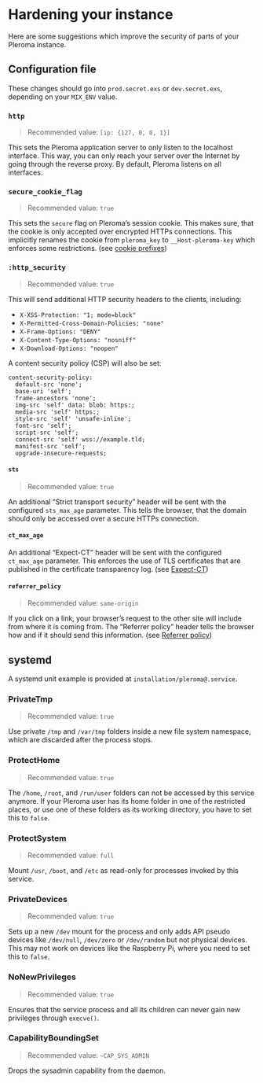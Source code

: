 # Hardening your instance
Here are some suggestions which improve the security of parts of your Pleroma instance.

## Configuration file

These changes should go into `prod.secret.exs` or `dev.secret.exs`, depending on your `MIX_ENV` value.

### `http`

> Recommended value: `[ip: {127, 0, 0, 1}]`

This sets the Pleroma application server to only listen to the localhost interface. This way, you can only reach your server over the Internet by going through the reverse proxy. By default, Pleroma listens on all interfaces.

### `secure_cookie_flag`

> Recommended value: `true`

This sets the `secure` flag on Pleroma’s session cookie. This makes sure, that the cookie is only accepted over encrypted HTTPs connections. This implicitly renames the cookie from `pleroma_key` to `__Host-pleroma-key` which enforces some restrictions. (see [cookie prefixes](https://developer.mozilla.org/en-US/docs/Web/HTTP/Headers/Set-Cookie#Cookie_prefixes))

### `:http_security`

> Recommended value: `true`

This will send additional HTTP security headers to the clients, including:

* `X-XSS-Protection: "1; mode=block"`
* `X-Permitted-Cross-Domain-Policies: "none"`
* `X-Frame-Options: "DENY"`
* `X-Content-Type-Options: "nosniff"`
* `X-Download-Options: "noopen"`

A content security policy (CSP) will also be set:

```csp
content-security-policy:
  default-src 'none';
  base-uri 'self';
  frame-ancestors 'none';
  img-src 'self' data: blob: https:;
  media-src 'self' https:;
  style-src 'self' 'unsafe-inline';
  font-src 'self';
  script-src 'self';
  connect-src 'self' wss://example.tld;
  manifest-src 'self';
  upgrade-insecure-requests;
```

#### `sts`

> Recommended value: `true`

An additional “Strict transport security” header will be sent with the configured `sts_max_age` parameter. This tells the browser, that the domain should only be accessed over a secure HTTPs connection.

#### `ct_max_age`

An additional “Expect-CT” header will be sent with the configured `ct_max_age` parameter. This enforces the use of TLS certificates that are published in the certificate transparency log. (see [Expect-CT](https://developer.mozilla.org/en-US/docs/Web/HTTP/Headers/Expect-CT))

#### `referrer_policy`

> Recommended value: `same-origin`

If you click on a link, your browser’s request to the other site will include from where it is coming from. The “Referrer policy” header tells the browser how and if it should send this information. (see [Referrer policy](https://developer.mozilla.org/en-US/docs/Web/HTTP/Headers/Referrer-Policy))

## systemd

A systemd unit example is provided at `installation/pleroma@.service`.

### PrivateTmp

> Recommended value: `true`

Use private `/tmp` and `/var/tmp` folders inside a new file system namespace, which are discarded after the process stops.

### ProtectHome

> Recommended value: `true`

The `/home`, `/root`, and `/run/user` folders can not be accessed by this service anymore. If your Pleroma user has its home folder in one of the restricted places, or use one of these folders as its working directory, you have to set this to `false`.

### ProtectSystem

> Recommended value: `full`

Mount `/usr`, `/boot`, and `/etc` as read-only for processes invoked by this service.

### PrivateDevices

> Recommended value: `true`

Sets up a new `/dev` mount for the process and only adds API pseudo devices like `/dev/null`, `/dev/zero` or `/dev/random` but not physical devices. This may not work on devices like the Raspberry Pi, where you need to set this to `false`.

### NoNewPrivileges

> Recommended value: `true`

Ensures that the service process and all its children can never gain new privileges through `execve()`.

### CapabilityBoundingSet

> Recommended value: `~CAP_SYS_ADMIN`

Drops the sysadmin capability from the daemon.
